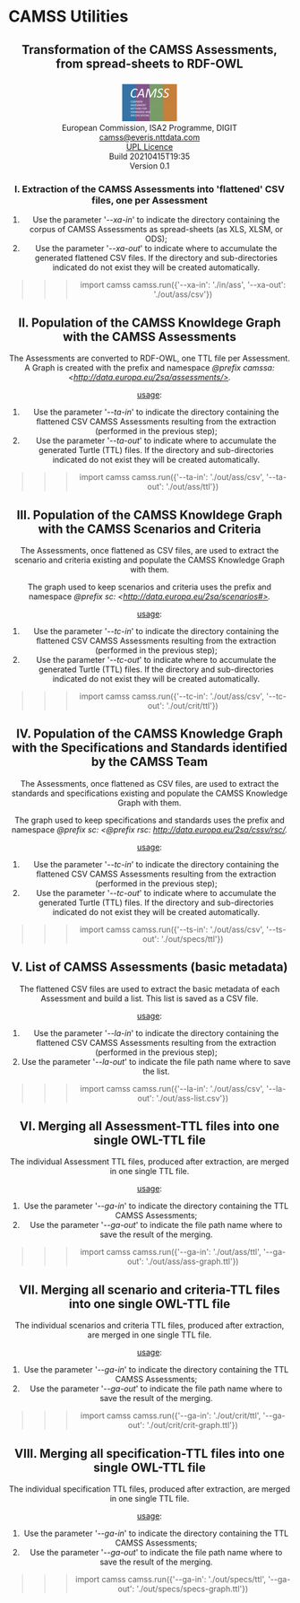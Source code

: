 # CAMSS Utilities

## <center>Transformation of the CAMSS Assessments, from spread-sheets to RDF-OWL</center>
<center><img src="./doc/art/CAMSS Logo landscape.png"/></center>
<center>European Commission, ISA2 Programme, DIGIT</center>
<center><a href="mailto:camss@everis.com">camss@everis.nttdata.com</a></center>
<center><a href="https://joinup.ec.europa.eu/collection/eupl/about">UPL Licence</a><center>
<center>Build 20210415T19:35</center>
<center>Version 0.1</center>

### I. Extraction of the CAMSS Assessments into 'flattened' CSV files, one per Assessment

1. Use the parameter '_--xa-in_' to indicate the directory containing the corpus of CAMSS Assessments as spread-sheets (as XLS, XLSM, or ODS);
2. Use the parameter '_--xa-out_' to indicate where to accumulate the generated flattened CSV files. If the directory and sub-directories indicated do not exist they will be created automatically.

>>> import camss
>>> camss.run({'--xa-in': './in/ass', '--xa-out': './out/ass/csv'})
   
## II. Population of the CAMSS Knowldege Graph with the CAMSS Assessments 

The Assessments are converted to RDF-OWL, one TTL file per Assessment. 
A Graph is created with the prefix and namespace _@prefix camssa: \<http://data.europa.eu/2sa/assessments/>._

<u>usage</u>:

1. Use the parameter '_--ta-in_' to indicate the directory containing the flattened CSV CAMSS Assessments resulting from the extraction (performed in the previous step);
2. Use the parameter '_--ta-out_' to indicate where to accumulate the generated Turtle (TTL) files. If the directory and sub-directories indicated do not exist they will be created automatically.

>>> import camss
>>> camss.run({'--ta-in': './out/ass/csv', '--ta-out': './out/ass/ttl'})

## III. Population of the CAMSS Knowldege Graph with the CAMSS Scenarios and Criteria 

The Assessments, once flattened as CSV files, are used to extract the scenario and criteria existing and 
populate the CAMSS Knowledge Graph with them. 

The graph used to keep scenarios and criteria uses the prefix and namespace _@prefix sc: \<http://data.europa.eu/2sa/scenarios#>._

<u>usage</u>:

1. Use the parameter '_--tc-in_' to indicate the directory containing the flattened CSV CAMSS Assessments resulting from the extraction (performed in the previous step);
2. Use the parameter '_--tc-out_' to indicate where to accumulate the generated Turtle (TTL) files. If the directory and sub-directories indicated do not exist they will be created automatically.

>>> import camss
>>> camss.run({'--tc-in': './out/ass/csv', '--tc-out': './out/crit/ttl'})

## IV. Population of the CAMSS Knowledge Graph with the Specifications and Standards identified by the CAMSS Team

The Assessments, once flattened as CSV files, are used to extract the standards and specifications existing and 
populate the CAMSS Knowledge Graph with them. 

The graph used to keep specifications and standards uses the prefix and namespace _@prefix sc: \<@prefix rsc: <http://data.europa.eu/2sa/cssv/rsc/>._

<u>usage</u>:

1. Use the parameter '_--tc-in_' to indicate the directory containing the flattened CSV CAMSS Assessments resulting from the extraction (performed in the previous step);
2. Use the parameter '_--tc-out_' to indicate where to accumulate the generated Turtle (TTL) files. If the directory and sub-directories indicated do not exist they will be created automatically.

>>> import camss
>>> camss.run({'--ts-in': './out/ass/csv', '--ts-out': './out/specs/ttl'})

## V. List of CAMSS Assessments (basic metadata)

The flattened CSV files are used to extract the basic metadata of each Assessment and build a list. This list is saved as a CSV file.

<u>usage</u>:

1. Use the parameter '_--la-in_' to indicate the directory containing the flattened CSV CAMSS Assessments resulting from the extraction (performed in the previous step);
2. Use the parameter '_--la-out_' to indicate the file path name where to save the list.

>>> import camss
>>> camss.run({'--la-in': './out/ass/csv', '--la-out': './out/ass-list.csv'})


## VI. Merging all Assessment-TTL files into one single OWL-TTL file 

The individual Assessment TTL files, produced after extraction, are merged in one single TTL file.

<u>usage</u>:

1. Use the parameter '_--ga-in_' to indicate the directory containing the TTL CAMSS Assessments;
2. Use the parameter '_--ga-out_' to indicate the file path name where to save the result of the merging.

>>> import camss
>>> camss.run({'--ga-in': './out/ass/ttl', '--ga-out': './out/ass/ass-graph.ttl'})

## VII. Merging all scenario and criteria-TTL files into one single OWL-TTL file 

The individual scenarios and criteria TTL files, produced after extraction, are merged in one single TTL file.

<u>usage</u>:

1. Use the parameter '_--ga-in_' to indicate the directory containing the TTL CAMSS Assessments;
2. Use the parameter '_--ga-out_' to indicate the file path name where to save the result of the merging.

>>> import camss
>>> camss.run({'--ga-in': './out/crit/ttl', '--ga-out': './out/crit/crit-graph.ttl'})

## VIII. Merging all specification-TTL files into one single OWL-TTL file 

The individual specification TTL files, produced after extraction, are merged in one single TTL file.

<u>usage</u>:

1. Use the parameter '_--ga-in_' to indicate the directory containing the TTL CAMSS Assessments;
2. Use the parameter '_--ga-out_' to indicate the file path name where to save the result of the merging.

>>> import camss
>>> camss.run({'--ga-in': './out/specs/ttl', '--ga-out': './out/specs/specs-graph.ttl'})


